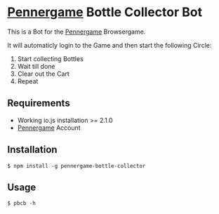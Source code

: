 # [Pennergame] Bottle Collector Bot

This is a Bot for the [Pennergame] Browsergame.

It will automaticly login to the Game and then start the following Circle:

1. Start collecting Bottles
2. Wait till done
3. Clear out the Cart
4. Repeat


## Requirements

* Working io.js installation >= 2.1.0
* [Pennergame] Account


## Installation

    $ npm install -g pennergame-bottle-collector


## Usage

    $ pbcb -h



[Pennergame]: http://pennergame.de "Pennergame Website"
